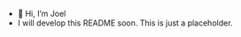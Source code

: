 - 👋 Hi, I’m Joel
- I will develop this README soon. This is just a placeholder.

<!---
joelrez/joelrez is a ✨ special ✨ repository because its `README.md` (this file) appears on your GitHub profile.
You can click the Preview link to take a look at your changes.
--->
